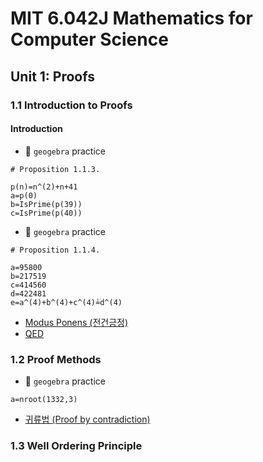 # MIT 6.042J Mathematics for Computer Science 

## Unit 1: Proofs 

### 1.1 Introduction to Proofs

#### Introduction

- 🎯 `geogebra` practice
```
# Proposition 1.1.3.

p(n)=n^(2)+n+41
a=p(0)
b=IsPrime(p(39))
c=IsPrime(p(40))
```
- 🎯 `geogebra` practice
```
# Proposition 1.1.4.

a=95800
b=217519
c=414560
d=422481
e=a^(4)+b^(4)+c^(4)≟d^(4)
```

- [Modus Ponens (전건긍정)](https://ko.wikipedia.org/wiki/%EC%A0%84%EA%B1%B4_%EA%B8%8D%EC%A0%95)
- [QED](https://ko.wikipedia.org/wiki/Q.E.D.)




### 1.2 Proof Methods 

- 🎯 `geogebra` practice
```
a=nroot(1332,3)
```

- [귀류법 (Proof by contradiction)](https://ko.wikipedia.org/wiki/%EA%B7%80%EB%A5%98%EB%B2%95)




### 1.3 Well Ordering Principle







